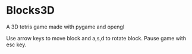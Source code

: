 # Blocks3D
A 3D tetris game made with pygame and opengl

Use arrow keys to move block and a,s,d to rotate block.
Pause game with esc key.
